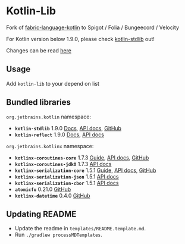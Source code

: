 # Kotlin-Lib

Fork of [fabric-language-kotlin](https://github.com/FabricMC/fabric-language-kotlin) to Spigot / Folia / Bungeecord / Velocity

For Kotlin version below 1.9.0, please check [kotlin-stdlib](https://www.spigotmc.org/resources/kotlin-stdlib.80808/) out!

Changes can be read [here](CHANGES.md)

## Usage

Add `kotlin-lib` to your depend on list

## Bundled libraries

`org.jetbrains.kotlin` namespace:
- **`kotlin-stdlib`** 1.9.0 [Docs](https://kotlinlang.org/docs/home.html), [API docs](https://kotlinlang.org/api/latest/jvm/stdlib/), [GitHub](https://github.com/JetBrains/kotlin)
- **`kotlin-reflect`** 1.9.0 [Docs](https://kotlinlang.org/docs/reflection.html), [API docs](https://kotlinlang.org/api/latest/jvm/stdlib/kotlin.reflect/)

`org.jetbrains.kotlinx` namespace:
- **`kotlinx-coroutines-core`** 1.7.3 [Guide](https://kotlinlang.org/docs/coroutines-guide.html), [API docs](https://kotlin.github.io/kotlinx.coroutines/), [GitHub](https://github.com/Kotlin/kotlinx.coroutines)
- **`kotlinx-coroutines-jdk8`** 1.7.3 [API docs](https://kotlin.github.io/kotlinx.coroutines/kotlinx-coroutines-jdk8/index.html)
- **`kotlinx-serialization-core`** 1.5.1 [Guide](https://github.com/Kotlin/kotlinx.serialization/blob/master/docs/serialization-guide.md), [API docs](https://kotlin.github.io/kotlinx.serialization/kotlinx-serialization-core/index.html), [GitHub](https://github.com/Kotlin/kotlinx.serialization)
- **`kotlinx-serialization-json`** 1.5.1 [API docs](https://kotlin.github.io/kotlinx.serialization/kotlinx-serialization-json/index.html)
- **`kotlinx-serialization-cbor`** 1.5.1 [API docs](https://kotlin.github.io/kotlinx.serialization/kotlinx-serialization-cbor/index.html)
- **`atomicfu`** 0.21.0 [GitHub](https://github.com/Kotlin/kotlinx.atomicfu)
- **`kotlinx-datetime`** 0.4.0 [GitHub](https://github.com/Kotlin/kotlinx-datetime)

## Updating README

- Update the readme in `templates/README.template.md`.
- Run `./gradlew processMDTemplates`.
